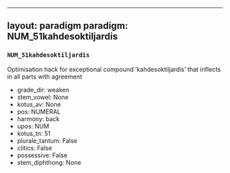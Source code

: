 
---
layout: paradigm
paradigm: NUM_51kahdesoktiljardis
---
### ` NUM_51kahdesoktiljardis `

Optimisation hack for exceptional compound ’kahdesoktiljardis’ that inflects in all parts with agreement
* grade_dir: weaken
* stem_vowel: None
* kotus_av: None
* pos: NUMERAL
* harmony: back
* upos: NUM
* kotus_tn: 51
* plurale_tantum: False
* clitics: False
* possessive: False
* stem_diphthong: None
